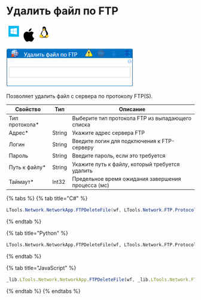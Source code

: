 # Удалить файл по FTP

![](../../../../resources/activities/basic/network/ftp/image-100-1-1-1-1-1-1-1-1-38.png)

![](../../../../resources/activities/basic/network/ftp/удалить-файл-по-ftp.png)

Позволяет удалить файл с сервера по протоколу FTP(S).

| Свойство        | Тип    | Описание                                           |
| --------------- | ------ | -------------------------------------------------- |
| Тип протокола\* |        | Выберите тип протокола FTP из выпадающего списка   |
| Адрес\*         | String | Укажите адрес сервера FTP                          |
| Логин           | String | Введите логин для подключения к FTP-серверу        |
| Пароль          | String | Введите пароль, если это требуется                 |
| Путь к файлу\*  | String | Укажите путь к файлу, который требуется удалить    |
| Таймаут\*       | Int32  | Предельное время ожидания завершения процесса (мс) |

{% tabs %}
{% tab title="C#" %}
```csharp
LTools.Network.NetworkApp.FTPDeleteFile(wf, LTools.Network.FTP.ProtocolTypes.FTPS, "server", "login", "password", "folder/file.txt");
```
{% endtab %}

{% tab title="Python" %}
```python
LTools.Network.NetworkApp.FTPDeleteFile(wf, LTools.Network.FTP.ProtocolTypes.FTPS, "server", "login", "password", "folder/file.txt")
```
{% endtab %}

{% tab title="JavaScript" %}
```javascript
_lib.LTools.Network.NetworkApp.FTPDeleteFile(wf, _lib.LTools.Network.FTP.ProtocolTypes.FTPS, "server", "login", "password", "folder/file.txt")
```
{% endtab %}
{% endtabs %}
